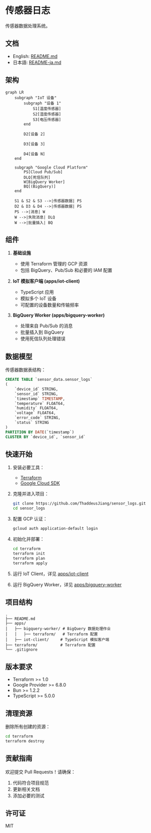 # 传感器日志

传感器数据处理系统。

## 文档
- English: [README.md](README.md)
- 日本語: [README-ja.md](README-ja.md)

## 架构

```mermaid
graph LR
    subgraph "IoT 设备"
        subgraph "设备 1"
            S1[温度传感器]
            S2[湿度传感器]
            S3[电压传感器]
        end

        D2[设备 2]

        D3[设备 3]

        D4[设备 N]
    end

    subgraph "Google Cloud Platform"
        PS[Cloud Pub/Sub]
        DLQ[死信队列]
        W[BigQuery Worker]
        BQ[(BigQuery)]
    end

    S1 & S2 & S3 -->|传感器数据| PS
    D2 & D3 & D4 -->|传感器数据| PS
    PS -->|消息| W
    W -->|失败消息| DLQ
    W -->|批量插入| BQ
```

## 组件

1. **基础设施**
   - 使用 Terraform 管理的 GCP 资源
   - 包括 BigQuery、Pub/Sub 和必要的 IAM 配置

2. **IoT 模拟客户端 (apps/iot-client)**
   - TypeScript 应用
   - 模拟多个 IoT 设备
   - 可配置的设备数量和传输频率

3. **BigQuery Worker (apps/bigquery-worker)**
   - 处理来自 Pub/Sub 的消息
   - 批量插入到 BigQuery
   - 使用死信队列处理错误

## 数据模型

传感器数据表结构：

```sql
CREATE TABLE `sensor_data.sensor_logs`
(
    `device_id` STRING,
    `sensor_id` STRING,
    `timestamp` TIMESTAMP,
    `temperature` FLOAT64,
    `humidity` FLOAT64,
    `voltage` FLOAT64,
    `error_code` STRING,
    `status` STRING
)
PARTITION BY DATE(`timestamp`)
CLUSTER BY `device_id`, `sensor_id`
```

## 快速开始

1. 安装必要工具：
   - [Terraform](https://developer.hashicorp.com/terraform/downloads)
   - [Google Cloud SDK](https://cloud.google.com/sdk/docs/install)

2. 克隆并进入项目：
   ```bash
   git clone https://github.com/ThaddeusJiang/sensor_logs.git
   cd sensor_logs
   ```

3. 配置 GCP 认证：
   ```bash
   gcloud auth application-default login
   ```

4. 初始化并部署：
   ```bash
   cd terraform
   terraform init
   terraform plan
   terraform apply
   ```

5. 运行 IoT Client，详见 [apps/iot-client](apps/iot-client)
6. 运行 BigQuery Worker，详见 [apps/bigquery-worker](apps/bigquery-worker)

## 项目结构

```
.
├── README.md
├── apps/
│   ├── bigquery-worker/ # BigQuery 数据处理作业
│   │   ├── terraform/   # Terraform 配置
│   ├── iot-client/     # TypeScript 模拟客户端
├── terraform/          # Terraform 配置
└── .gitignore
```

## 版本要求

- Terraform >= 1.0
- Google Provider >= 6.8.0
- Bun >= 1.2.2
- TypeScript >= 5.0.0

## 清理资源

删除所有创建的资源：
```bash
cd terraform
terraform destroy
```

## 贡献指南

欢迎提交 Pull Requests！请确保：
1. 代码符合项目规范
2. 更新相关文档
3. 添加必要的测试

## 许可证

MIT
